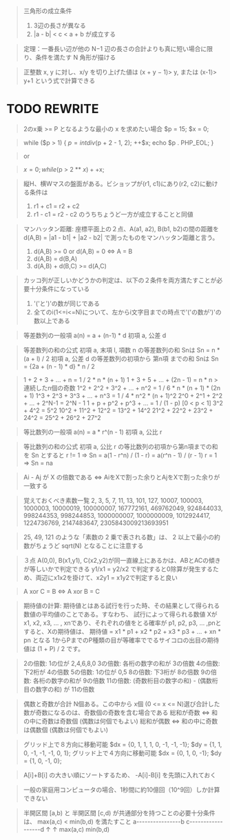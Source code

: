 > 三角形の成立条件
> 1. 3辺の長さが異なる
> 2. |a - b| < c < a + b が成立する

> 定理：一番長い辺が他の N−1 辺の長さの合計よりも真に短い場合に限り、条件を満たす
> N 角形が描ける

> 正整数 x, y に対し、x/y を切り上げた値は
> (x + y − 1)> y, または
> (x-1)> y+1
> という式で計算できる

# TODO REWRITE
> 2のx乗 >= P となるような最小の x を求めたい場合
> $p = 15;
> $x = 0;

> while ($p > 1) {
> $p = intdiv($p + 2 - 1, 2);
> ++$x;
> echo $p . PHP_EOL;
> }

> or

> $x = 0;
> while ($p > 2 ** $x) ++$x;

> 縦H、横Wマスの盤面がある。ビショップが(r1, c1)にあり(r2, c2)に動ける条件は
> 1. r1 + c1 = r2 + c2
> 2. r1 - c1 = r2 - c2
> のうちちょうど一方が成立することと同値

> マンハッタン距離:
> 座標平面上の２点、A(a1, a2), B(b1, b2)の間の距離を
> d(A,B) = |a1 - b1| + |a2 - b2|
> で測ったものをマンハッタン距離と言う。
> 1. d(A,B) >= 0 or d(A,B) = 0 <=> A = B
> 2. d(A,B) = d(B,A)
> 3. d(A,B) + d(B,C) >= d(A,C)

> カッコ列が正しいかどうかの判定は、以下の２条件を両方満たすことが必要十分条件になっている
> 1. '('と')'の数が同じである
> 2. 全てのi(1<=i<=N)について、左からi文字目までの時点で'('の数が')'の数以上である

> 等差数列の一般項
> a(n) = a + (n-1) * d
> 初項 a, 公差 d

> 等差数列の和の公式
> 初項 a, 末項 l, 項数 n の等差数列の和 Snは
> Sn = n * (a + l) / 2
> 初項 a, 公差 d の等差数列の初項から 第n項 までの和 Snは
> Sn = {2a + (n - 1) * d} * n / 2

> 1 + 2 + 3 + ... + n = 1 / 2 * n * (n + 1)
> 1 + 3 + 5 + ... + (2n - 1) = n * n  > 連続したn個の奇数
> 1^2 + 2^2 + 3^2 + ... + n^2 = 1 / 6 * n * (n + 1) * (2n + 1)
> 1^3 + 2^3 + 3^3 + ... + n^3 = 1 / 4 * n^2 * (n + 1)^2
> 2^0 + 2^1 + 2^2 + ... + 2^N-1 = 2^N - 1
> 1 + p + p^2 + p^3 + ... = 1 / (1 - p) [0 < p < 1]
> 3^2 + 4^2 = 5^2
> 10^2 + 11^2 + 12^2 = 13^2 + 14^2
> 21^2 + 22^2 + 23^2 + 24^2 = 25^2 + 26^2 + 27^2

> 等比数列の一般項
> a(n) = a * r^(n - 1)
> 初項 a, 公比 r

> 等比数列の和の公式
> 初項 a, 公比 r の等比数列の初項から第n項までの和を Sn とすると
> r != 1 => Sn = a(1 - r^n) / (1 - r) = a(r^n - 1) / (r - 1)
> r = 1  => Sn = na

> Ai - Aj が X の倍数である <=> AiをXで割った余りとAjをXで割った余りが一致する

> 覚えておくべき素数一覧
> 2, 3, 5, 7, 11, 13, 101, 127, 10007, 100003, 1000003, 10000019, 100000007,
> 167772161, 469762049, 924844033, 998244353, 998244853, 1000000007, 1000000009,
> 1012924417, 1224736769, 2147483647, 2305843009213693951

> 25, 49, 121 のような「素数の 2 乗で表される数」は、
> 2 以上で最小の約数がちょうど sqrt(N) となることに注意する

> ３点 A(0,0), B(x1,y1), C(x2,y2)が同一直線上にあるかは、ABとACの傾きが等しいかで判定できる
> y1/x1 = y2/x2 で判定すると0除算が発生するため、両辺にx1x2を掛けて、x2y1 = x1y2で判定すると良い

> A xor C = B <=> A xor B = C

> 期待値の計算: 期待値とはある試行を行った時、その結果として得られる数値の平均値のことである。すなわち、
>     試行によって得られる数値 Xが x1, x2, x3, ... , xnであり、それぞれの値をとる確率が
>     p1, p2, p3, ... ,pnとすると、Xの期待値は、
>     期待値 = x1 * p1 + x2 * p2 + x3 * p3 + ... + xn * pn となる
> 1からPまでのP種類の目が等確率ででるサイコロの出目の期待値は (1 + P) / 2 です。

> 2の倍数: 1の位が 2,4,6,8,0
> 3の倍数: 各桁の数字の和が 3の倍数
> 4の倍数: 下2桁が 4の倍数
> 5の倍数: 1の位が 0,5
> 8の倍数: 下3桁が 8の倍数
> 9の倍数: 各桁の数字の和が 9の倍数
> 11の倍数: (奇数桁目の数字の和) - (偶数桁目の数字の和) が 11の倍数

> 偶数と奇数が合計 N個ある。この中から x個 (0 <= x <= N)選び合計した数が奇数になるのは、奇数個の奇数を含む場合である
> 総和が奇数 ⇔ 和の中に奇数は奇数個 (偶数は何個でもよい)
> 総和が偶数 ⇔ 和の中に奇数は偶数個 (偶数は何個でもよい)

> グリッド上で８方向に移動可能
> $dx = {0, 1, 1, 1, 0, -1, -1, -1};
> $dy = {1, 1, 0, -1, -1, -1, 0, 1};
> グリッド上で４方向に移動可能
> $dx = {0, 1, 0, -1};
> $dy = {1, 0, -1, 0};

> A[i]+B[i] の大きい順にソートするため、
> -A[i]-B[i] を先頭に入れておく

> 一般の家庭用コンピュータの場合、1秒間に約10億回（10^9回）しか計算できない

> 半開区間 [a,b) と 半開区間 [c,d) が共通部分を持つことの必要十分条件は、
> max(a,c) < min(b,d) を満たすこと
> a----------------b
>         c------------------d
>         ↑        ↑
>     max(a,c)  min(b,d)